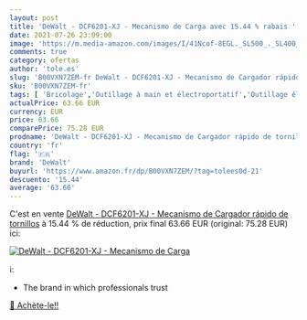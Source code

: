 ```yaml
---
layout: post
title: 'DeWalt - DCF6201-XJ - Mecanismo de Carga avec 15.44 % rabais '
date: 2021-07-26 23:09:00
image: 'https://m.media-amazon.com/images/I/41Ncof-8EGL._SL500_._SL400_.jpg'
comments: true
category: ofertas
author: 'tole.es'
slug: 'B00VXN7ZEM-fr DeWalt - DCF6201-XJ - Mecanismo de Cargador rápido de...'
sku: 'B00VXN7ZEM-fr'
tags: [ 'Bricolage','Outillage à main et électroportatif','Outillage électroportatif','Perceuses','Perceuses à percussion','dewalt', ]
actualPrice: 63.66 EUR
currency: EUR
price: 63.66
comparePrice: 75.28 EUR
prodname: 'DeWalt - DCF6201-XJ - Mecanismo de Cargador rápido de tornillos'
country: 'fr'
flag: '🇫🇷'
brand: 'DeWalt'
buyurl: 'https://www.amazon.fr/dp/B00VXN7ZEM/?tag=tolees0d-21'
descuento: '15.44'
average: '63.66'
---
```


C'est en vente [DeWalt - DCF6201-XJ - Mecanismo de Cargador rápido de tornillos](https://www.amazon.fr/dp/B00VXN7ZEM/?tag=tolees0d-21)  à  15.44 % de réduction, prix final  63.66 EUR (original: 75.28 EUR) ici:

[![DeWalt - DCF6201-XJ - Mecanismo de Carga](https://m.media-amazon.com/images/I/41Ncof-8EGL._SL500_._SL400_.jpg)](https://www.amazon.fr/dp/B00VXN7ZEM/?tag=tolees0d-21)

ℹ️:

- The brand in which professionals trust

[🛒 Achète-le!!](https://www.amazon.fr/dp/B00VXN7ZEM/?tag=tolees0d-21)
